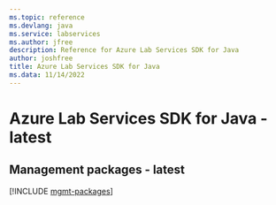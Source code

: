 ```yaml
---
ms.topic: reference
ms.devlang: java
ms.service: labservices
ms.author: jfree
description: Reference for Azure Lab Services SDK for Java
author: joshfree
title: Azure Lab Services SDK for Java
ms.data: 11/14/2022
---
```

# Azure Lab Services SDK for Java - latest

## Management packages - latest
[!INCLUDE [mgmt-packages](lab-services-mgmt-index.md)]